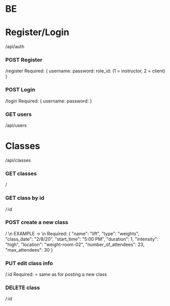 # BE

# Register/Login
/api/auth

### POST Register
/register
Required: {
  username:
  password:
  role_id: (1 = instructor, 2 = client)
}

### POST Login
/login
Required: {
  username:
  password:
}


### GET users
/api/users


# Classes
/api/classes
### GET classes
/

### GET class by id
/:id

### POST create a new class
/ \n
EXAMPLE -> \n
 Required: {
  "name": "lift",
	"type": "weights",
	"class_date": "2/8/20",
	"start_time": "5:00 PM",
	"duration": 1,
	"intensity": "high",
	"location": "weight-room-02",
	"number_of_attendees": 23,
	"max_attendees": 30
}

### PUT edit class info
/:id
Required: = same as for posting a new class

### DELETE class
/:id

